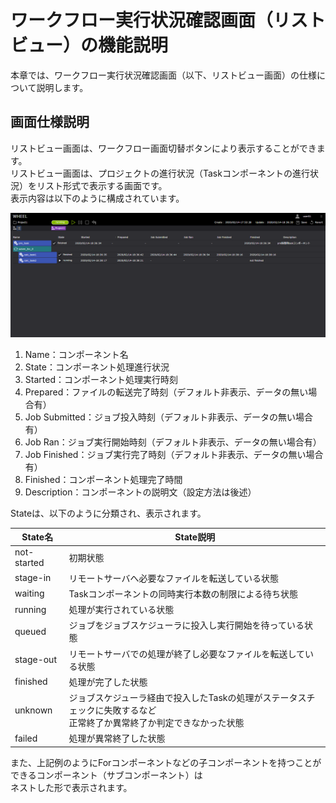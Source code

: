 # ワークフロー実行状況確認画面（リストビュー）の機能説明
本章では、ワークフロー実行状況確認画面（以下、リストビュー画面）の仕様について説明します。  

## 画面仕様説明
リストビュー画面は、ワークフロー画面切替ボタンにより表示することができます。  
リストビュー画面は、プロジェクトの進行状況（Taskコンポーネントの進行状況）をリスト形式で表示する画面です。  
表示内容は以下のように構成されています。  

![img](./img/listview/workflow_listview.png "workflow_listview")  

1. Name：コンポーネント名
1. State：コンポーネント処理進行状況
1. Started：コンポーネント処理実行時刻
1. Prepared：ファイルの転送完了時刻（デフォルト非表示、データの無い場合有）
1. Job Submitted：ジョブ投入時刻（デフォルト非表示、データの無い場合有）
1. Job Ran：ジョブ実行開始時刻（デフォルト非表示、データの無い場合有）
1. Job Finished：ジョブ実行完了時刻（デフォルト非表示、データの無い場合有）
1. Finished：コンポーネント処理完了時間
1. Description：コンポーネントの説明文（設定方法は後述）

Stateは、以下のように分類され、表示されます。

| State名 | State説明 |
|----|----|
| not-started | 初期状態 |
| stage-in | リモートサーバへ必要なファイルを転送している状態 |
| waiting | Taskコンポーネントの同時実行本数の制限による待ち状態 |
| running | 処理が実行されている状態 |
| queued | ジョブをジョブスケジューラに投入し実行開始を待っている状態 |
| stage-out | リモートサーバでの処理が終了し必要なファイルを転送している状態 |
| finished | 処理が完了した状態 |
| unknown | ジョブスケジューラ経由で投入したTaskの処理がステータスチェックに失敗するなど<br>正常終了か異常終了か判定できなかった状態 |
| failed | 処理が異常終了した状態 |

また、上記例のようにForコンポーネントなどの子コンポーネントを持つことができるコンポーネント（サブコンポーネント）は  
ネストした形で表示されます。
